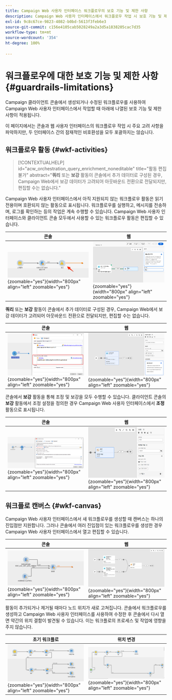 ```yaml
---
title: Campaign Web 사용자 인터페이스 워크플로우의 보호 기능 및 제한 사항
description: Campaign Web 사용자 인터페이스에서 워크플로우 작업 시 보호 기능 및 제한 사항
exl-id: 9c8c67ce-9823-4082-b0bd-5613f3feb6e3
source-git-commit: c156e4105cab5028249a2a3d5a1838205cac7d35
workflow-type: tm+mt
source-wordcount: '354'
ht-degree: 100%

---
```


# 워크플로우에 대한 보호 기능 및 제한 사항 {#guardrails-limitations}

Campaign 클라이언트 콘솔에서 생성되거나 수정된 워크플로우를 사용하여 Campaign Web 사용자 인터페이스에서 작업할 때 아래에 나열된 보호 기능 및 제한 사항이 적용됩니다.

이 페이지에서는 콘솔과 웹 사용자 인터페이스의 워크플로우 작업 시 주요 고려 사항을 파악하지만, 두 인터페이스 간의 잠재적인 비호환성을 모두 포괄하지는 않습니다.

## 워크플로우 활동 {#wkf-activities}

>[!CONTEXTUALHELP]
>id="acw_orchestration_query_enrichment_noneditable"
>title="활동 편집 불가"
>abstract="**쿼리** 또는 **보강** 활동이 콘솔에서 추가 데이터로 구성된 경우, Campaign Web에서 보강 데이터가 고려되어 아웃바운드 전환으로 전달되지만, 편집할 수는 없습니다."

Campaign Web 사용자 인터페이스에서 아직 지원되지 않는 워크플로우 활동은 읽기 전용이며 호환되지 않는 활동으로 표시됩니다. 워크플로우를 실행하고, 메시지를 전송하며, 로그를 확인하는 등의 작업은 계속 수행할 수 있습니다. Campaign Web 사용자 인터페이스와 클라이언트 콘솔 모두에서 사용할 수 있는 워크플로우 활동은 편집할 수 있습니다.

| 콘솔 | 웹 |
| --- | --- |
| ![](assets/limitations-activities-console.png){zoomable="yes"}{width="800px" align="left" zoomable="yes"} | ![](assets/limitations-activities-web.png){zoomable="yes"}{width="800px" align="left" zoomable="yes"} |

**쿼리** 또는 **보강** 활동이 콘솔에서 추가 데이터로 구성된 경우, Campaign Web에서 보강 데이터가 고려되어 아웃바운드 전환으로 전달되지만, 편집할 수는 없습니다.

| 콘솔 | 웹 |
| --- | --- |
| ![](assets/limitations-options-console.png){zoomable="yes"}{width="800px" align="left" zoomable="yes"} | ![](assets/limitations-options-web.png){zoomable="yes"}{width="800px" align="left" zoomable="yes"} |

콘솔에서 **보강** 활동을 통해 조정 및 보강을 모두 수행할 수 있습니다. 클라이언트 콘솔의 **보강** 활동에서 조정 설정을 정의한 경우 Campaign Web 사용자 인터페이스에서 **조정** 활동으로 표시됩니다.

| 콘솔 | 웹 |
| --- | --- |
| ![](assets/limitations-enrichment-console.png){zoomable="yes"}{width="800px" align="left" zoomable="yes"} | ![](assets/limitations-enrichment-web.png){zoomable="yes"}{width="800px" align="left" zoomable="yes"} |

## 워크플로 캔버스 {#wkf-canvas}

Campaign Web 사용자 인터페이스에서 새 워크플로우를 생성할 때 캔버스는 하나의 진입점만 지원합니다. 그러나 콘솔에서 여러 진입점이 있는 워크플로우를 생성한 경우 Campaign Web 사용자 인터페이스에서 열고 편집할 수 있습니다.

| 콘솔 | 웹 |
| --- | --- |
| ![](assets/limitations-multiple-console.png){zoomable="yes"}{width="800px" align="left" zoomable="yes"} | ![](assets/limitations-multiple-web.png){zoomable="yes"}{width="800px" align="left" zoomable="yes"} |

활동이 추가되거나 제거될 때마다 노드 위치가 새로 고쳐집니다. 콘솔에서 워크플로우를 생성하고 Campaign Web 사용자 인터페이스를 사용하여 수정한 후 콘솔에서 다시 열면 약간의 위치 결함이 발견될 수 있습니다. 이는 워크플로의 프로세스 및 작업에 영향을 주지 않습니다.

| 초기 워크플로 | 위치 변경 |
| --- | --- |
| ![](assets/limitations-positioning1.png){zoomable="yes"}{width="800px" align="left" zoomable="yes"} | ![](assets/limitations-positioning2.png){zoomable="yes"}{width="800px" align="left" zoomable="yes"} |
